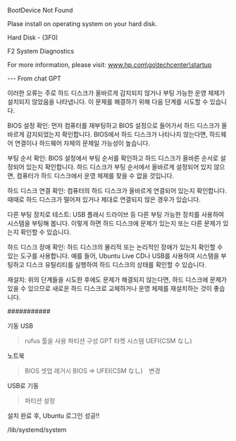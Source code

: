 BootDevice Not Found

Plase install on operating system on your hard disk.

Hard Disk - (3F0)

F2 System Diagnostics

For more information, please visit: www.hp.com\go\techcenter\startup



--- From chat GPT

이러한 오류는 주로 하드 디스크가 올바르게 감지되지 않거나 부팅 가능한 운영 체제가 설치되지 않았음을 나타냅니다. 이 문제를 해결하기 위해 다음 단계를 시도할 수 있습니다.

BIOS 설정 확인: 먼저 컴퓨터를 재부팅하고 BIOS 설정으로 들어가서 하드 디스크가 올바르게 감지되었는지 확인합니다. BIOS에서 하드 디스크가 나타나지 않는다면, 하드웨어 연결이나 하드웨어 자체의 문제일 가능성이 높습니다.

부팅 순서 확인: BIOS 설정에서 부팅 순서를 확인하고 하드 디스크가 올바른 순서로 설정되어 있는지 확인합니다. 하드 디스크가 부팅 순서에서 올바르게 설정되어 있지 않으면, 컴퓨터가 하드 디스크에서 운영 체제를 찾을 수 없을 것입니다.

하드 디스크 연결 확인: 컴퓨터의 하드 디스크가 올바르게 연결되어 있는지 확인합니다. 때때로 하드 디스크가 떨어져 있거나 제대로 연결되지 않은 경우가 있습니다.

다른 부팅 장치로 테스트: USB 플래시 드라이브 등 다른 부팅 가능한 장치를 사용하여 시스템을 부팅해 봅니다. 이렇게 하면 하드 디스크에 문제가 있는지 또는 다른 문제가 있는지 확인할 수 있습니다.

하드 디스크 장애 확인: 하드 디스크의 물리적 또는 논리적인 장애가 있는지 확인할 수 있는 도구를 사용합니다. 예를 들어, Ubuntu Live CD나 USB를 사용하여 시스템을 부팅하고 디스크 유틸리티를 실행하여 하드 디스크의 상태를 확인할 수 있습니다.

재설치: 위의 단계들을 시도한 후에도 문제가 해결되지 않는다면, 하드 디스크에 문제가 있을 수 있으므로 새로운 하드 디스크로 교체하거나 운영 체제를 재설치하는 것이 좋습니다.



###########

기동 USB
> rufus 툴을 사용
> 파티션 구성 GPT
> 타켓 시스템 UEFI(CSM なし)

노트북
> BIOS 셋업
> 레거시 BIOS ⇒ UFEI(CSM なし)　변경

USB로 기동
> 파티션 설정

설치 완료 후, Ubuntu 로그인 성공!!



/lib/systemd/system